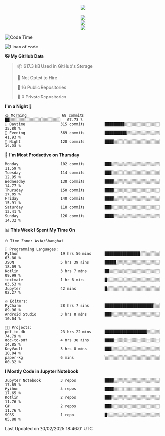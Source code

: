<div align="center">
  <img src="https://readme-typing-svg.demolab.com?font=Zhi+Mang+Xing&size=40&pause=1000&color=000000&center=true&vCenter=true&lines=Baymax%E5%B0%8F%E6%8C%AF;Hello%20World"/><br/>
  <br/>
  <img src="https://skillicons.dev/icons?i=java,kotlin,python,c,cpp,html,css,javascript" /><br/>
  <img src="https://skillicons.dev/icons?i=spring,vue,pytorch,maven,gradle,mysql,sqlite,linux" /><br/>
  <img src="https://skillicons.dev/icons?i=idea,pycharm,webstorm,androidstudio,vscode,git,vim,md" /><br/>
</div>

<!--START_SECTION:waka-->
![Code Time](http://img.shields.io/badge/Code%20Time-636%20hrs%2027%20mins-blue)

![Lines of code](https://img.shields.io/badge/From%20Hello%20World%20I%27ve%20Written-6.0%20million%20lines%20of%20code-blue)

**🐱 My GitHub Data** 

> 📦 617.3 kB Used in GitHub's Storage 
 > 
> 🚫 Not Opted to Hire
 > 
> 📜 16 Public Repositories 
 > 
> 🔑 0 Private Repositories 
 > 
**I'm a Night 🦉** 

```text
🌞 Morning                68 commits          ██░░░░░░░░░░░░░░░░░░░░░░░   07.73 % 
🌆 Daytime                315 commits         █████████░░░░░░░░░░░░░░░░   35.80 % 
🌃 Evening                369 commits         ██████████░░░░░░░░░░░░░░░   41.93 % 
🌙 Night                  128 commits         ████░░░░░░░░░░░░░░░░░░░░░   14.55 % 
```
📅 **I'm Most Productive on Thursday** 

```text
Monday                   102 commits         ███░░░░░░░░░░░░░░░░░░░░░░   11.59 % 
Tuesday                  114 commits         ███░░░░░░░░░░░░░░░░░░░░░░   12.95 % 
Wednesday                130 commits         ████░░░░░░░░░░░░░░░░░░░░░   14.77 % 
Thursday                 150 commits         ████░░░░░░░░░░░░░░░░░░░░░   17.05 % 
Friday                   140 commits         ████░░░░░░░░░░░░░░░░░░░░░   15.91 % 
Saturday                 118 commits         ███░░░░░░░░░░░░░░░░░░░░░░   13.41 % 
Sunday                   126 commits         ████░░░░░░░░░░░░░░░░░░░░░   14.32 % 
```


📊 **This Week I Spent My Time On** 

```text
🕑︎ Time Zone: Asia/Shanghai

💬 Programming Languages: 
Python                   19 hrs 56 mins      ████████████████░░░░░░░░░   63.80 % 
JSON                     5 hrs 39 mins       █████░░░░░░░░░░░░░░░░░░░░   18.09 % 
Kotlin                   3 hrs 7 mins        ██░░░░░░░░░░░░░░░░░░░░░░░   09.99 % 
textmate                 1 hr 6 mins         █░░░░░░░░░░░░░░░░░░░░░░░░   03.53 % 
Jupyter                  42 mins             █░░░░░░░░░░░░░░░░░░░░░░░░   02.27 % 

🔥 Editors: 
PyCharm                  28 hrs 7 mins       ██████████████████████░░░   89.96 % 
Android Studio           3 hrs 8 mins        ███░░░░░░░░░░░░░░░░░░░░░░   10.04 % 

🐱‍💻 Projects: 
pdf-to-db                23 hrs 22 mins      ███████████████████░░░░░░   74.79 % 
doc-to-pdf               4 hrs 38 mins       ████░░░░░░░░░░░░░░░░░░░░░   14.85 % 
KeyVault                 3 hrs 8 mins        ███░░░░░░░░░░░░░░░░░░░░░░   10.04 % 
paper-kg                 6 mins              ░░░░░░░░░░░░░░░░░░░░░░░░░   00.32 % 
```

**I Mostly Code in Jupyter Notebook** 

```text
Jupyter Notebook         3 repos             ████░░░░░░░░░░░░░░░░░░░░░   17.65 % 
Python                   3 repos             ████░░░░░░░░░░░░░░░░░░░░░   17.65 % 
Kotlin                   2 repos             ███░░░░░░░░░░░░░░░░░░░░░░   11.76 % 
C#                       2 repos             ███░░░░░░░░░░░░░░░░░░░░░░   11.76 % 
SCSS                     1 repo              █░░░░░░░░░░░░░░░░░░░░░░░░   05.88 % 
```




 Last Updated on 20/02/2025 18:46:01 UTC
<!--END_SECTION:waka-->





